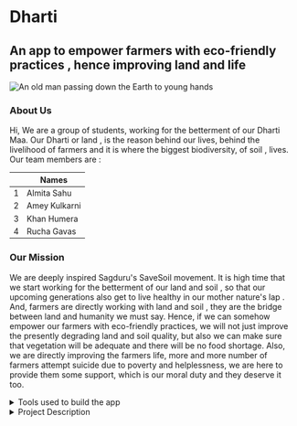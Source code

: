 # Dharti
## An app to empower farmers with eco-friendly practices , hence improving land and life 
<picture>
 <source media="(prefers-color-scheme: dark)" srcset="https://static.sciencelearn.org.nz/images/images/000/002/653/original/ELECAR_TIMELINE_ITV_Electric_Cars_GlobeInHand.jpg?1674168547">
 <source media="(prefers-color-scheme: light)" srcset="https://static.sciencelearn.org.nz/images/images/000/002/653/original/ELECAR_TIMELINE_ITV_Electric_Cars_GlobeInHand.jpg?1674168547">
 <img alt="An old man passing down the Earth to young hands" src="https://static.sciencelearn.org.nz/images/images/000/002/653/original/ELECAR_TIMELINE_ITV_Electric_Cars_GlobeInHand.jpg?1674168547">
</picture>

### About Us

Hi, We are a group of students, working for the betterment of our Dharti Maa. Our Dharti or land , is the reason behind our lives, behind the livelihood of farmers  and it is where the biggest biodiversity, of soil , lives.
Our team members are :

|      |Names      |
|-----:|-----------|
|     1| Almita Sahu   |
|     2| Amey Kulkarni   |
|     3| Khan Humera     |
|     4| Rucha Gavas     |

### Our Mission 

We are deeply inspired Sagduru's SaveSoil movement. It is high time that we start working for the betterment of our land and soil , so that our upcoming generations also get to live healthy in our mother nature's lap . And, farmers are directly working with land and soil , they are the bridge between land and humanity we must say. Hence, if we can somehow empower our farmers with eco-friendly practices, we will not just improve the presently degrading land and soil quality, but also we can make sure that vegetation will be adequate and there will be no food shortage. Also, we are directly improving the farmers life, more and more number of farmers attempt suicide due to poverty and helplessness, we are here to provide them some support, which is our moral duty and they deserve it too.

<details>
<summary>Tools used to build the app</summary>

| Name | Task      |
|-----:|-----------|
|Kodular|For UI/UX and App Developmen|
|     Firebase by Google| To make our app more secure and free from any harmful virus    |
*We are planning to add more features hence more tools to the above list, in coming times .*||
</details>

<details>
<summary>Project Description</summary>
Our Application is solely build keeping in mind as Farmers as the end users.
After installing the apk , the home page has the following options :
<picture>
<img alt="Home Page" src="https://github.com/dhartiniwasi/dhartiapp/blob/main/home%20page.png"></picture>

Lets us explore each buttone section one by one :

#### Learn to Love Dharti

This section has introduction about how soil and land is polluted and what are the various methods that can be used to clean it. 
<picture>
<img alt="Home Page" src="https://github.com/dhartiniwasi/dhartiapp/blob/main/learn%20to%20love%20dharti.png"></picture>
We also aim to provide an option which will allow our users to select from various languages , by linking Google Translate API ... 

#### Shopping for Dharti

We will make this as a platform for the farmers to buy eco-friendly products for their crops, like insectisides, manures, composts etc. We will also modify this so that farmers can sell their products directly to buyers , making them make the most of profit.

<picture>
<img alt="Home Page" src="https://github.com/dhartiniwasi/dhartiapp/blob/main/shopping%20page.png"></picture>

#### Donation for Dharti

When it comes to initiatives for the environment, donations play  a very important role. So,instead of starting our donation page, we decided to add up to an existing community which works on donation.

Link to learn more about the Give India Fundraisers : https://give.do/?

<picture>
<img alt="Home Page" src="https://github.com/dhartiniwasi/dhartiapp/blob/main/donation%20page.png"></picture>

#### Creative Tricks

There are so many creative ticks , used world wide by farmers to increase their agricultural productivity. Also, the digital world has so many skills to offer which , if leart by the famers , can help them achieve great heights financially. 
This section provides various videos, from Youtube , the biggest trusted platform for people coming for different professionals from all aroud the globe when it comes to search a " How to / What is ".

<picture>
<img alt="Home Page" src="https://github.com/dhartiniwasi/dhartiapp/blob/main/tricks%20page.png"></picture>


</details>

